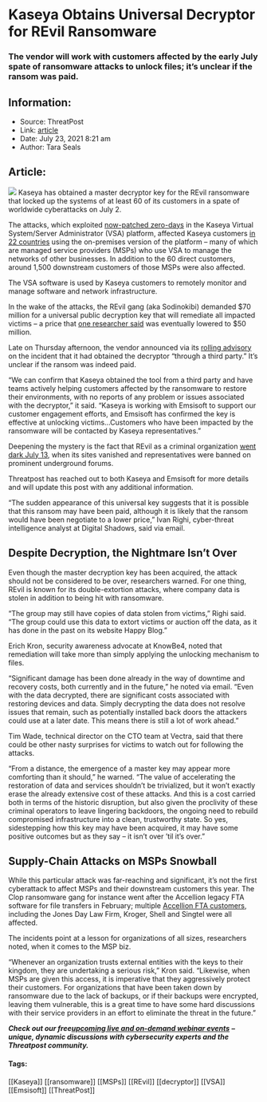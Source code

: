 # Kaseya Obtains Universal Decryptor for REvil Ransomware
### The vendor will work with customers affected by the early July spate of ransomware attacks to unlock files; it’s unclear if the ransom was paid.

## Information:
+ Source: ThreatPost
+ Link: [article](https://kasperskycontenthub.com/threatpost-global/?p=168070)
+ Date: July 23, 2021  8:21 am
+ Author: Tara Seals


## Article:
![](https://media.threatpost.com/wp-content/uploads/sites/103/2020/04/30081507/Ransomware-Key.jpg)
Kaseya has obtained a master decryptor key for the REvil ransomware that locked up the systems of at least 60 of its customers in a spate of worldwide cyberattacks on July 2.


The attacks, which exploited [now-patched zero-days](https://threatpost.com/kaseya-patches-zero-days-revil-attacks/167670/) in the Kaseya Virtual System/Server Administrator (VSA) platform, affected Kaseya customers [in 22 countries](https://threatpost.com/kaseya-patches-zero-day-exploits/167548/) using the on-premises version of the platform – many of which are managed service providers (MSPs) who use VSA to manage the networks of other businesses. In addition to the 60 direct customers, around 1,500 downstream customers of those MSPs were also affected.


The VSA software is used by Kaseya customers to remotely monitor and manage software and network infrastructure.



In the wake of the attacks, the REvil gang (aka Sodinokibi) demanded $70 million for a universal public decryption key that will remediate all impacted victims – a price that [one researcher said](https://twitter.com/jackhcable/status/1411906687968161792) was eventually lowered to $50 million.


Late on Thursday afternoon, the vendor announced via its [rolling advisory](https://helpdesk.kaseya.com/hc/en-gb/articles/4403440684689-Important-Notice-July-21st-2021) on the incident that it had obtained the decryptor “through a third party.” It’s unclear if the ransom was indeed paid.


“We can confirm that Kaseya obtained the tool from a third party and have teams actively helping customers affected by the ransomware to restore their environments, with no reports of any problem or issues associated with the decryptor,” it said. “Kaseya is working with Emsisoft to support our customer engagement efforts, and Emsisoft has confirmed the key is effective at unlocking victims…Customers who have been impacted by the ransomware will be contacted by Kaseya representatives.”


Deepening the mystery is the fact that REvil as a criminal organization [went dark July 13](https://threatpost.com/ransomware-revil-sites-disappears/167745/), when its sites vanished and representatives were banned on prominent underground forums.


Threatpost has reached out to both Kaseya and Emsisoft for more details and will update this post with any additional information.


“The sudden appearance of this universal key suggests that it is possible that this ransom may have been paid, although it is likely that the ransom would have been negotiate to a lower price,” Ivan Righi, cyber-threat intelligence analyst at Digital Shadows, said via email.


**Despite Decryption, the Nightmare Isn’t Over**
------------------------------------------------


Even though the master decryption key has been acquired, the attack should not be considered to be over, researchers warned. For one thing, REvil is known for its double-extortion attacks, where company data is stolen in addition to being hit with ransomware.


“The group may still have copies of data stolen from victims,” Righi said. “The group could use this data to extort victims or auction off the data, as it has done in the past on its website Happy Blog.”


Erich Kron, security awareness advocate at KnowBe4, noted that remediation will take more than simply applying the unlocking mechanism to files.


“Significant damage has been done already in the way of downtime and recovery costs, both currently and in the future,” he noted via email. “Even with the data decrypted, there are significant costs associated with restoring devices and data. Simply decrypting the data does not resolve issues that remain, such as potentially installed back doors the attackers could use at a later date. This means there is still a lot of work ahead.”


Tim Wade, technical director on the CTO team at Vectra, said that there could be other nasty surprises for victims to watch out for following the attacks.


“From a distance, the emergence of a master key may appear more comforting than it should,” he warned. “The value of accelerating the restoration of data and services shouldn’t be trivialized, but it won’t exactly erase the already extensive cost of these attacks. And this is a cost carried both in terms of the historic disruption, but also given the proclivity of these criminal operators to leave lingering backdoors, the ongoing need to rebuild compromised infrastructure into a clean, trustworthy state. So yes, sidestepping how this key may have been acquired, it may have some positive outcomes but as they say – it isn’t over ’til it’s over.”


**Supply-Chain Attacks on MSPs Snowball**
-----------------------------------------


While this particular attack was far-reaching and significant, it’s not the first cyberattack to affect MSPs and their downstream customers this year. The Clop ransomware gang for instance went after the Accellion legacy FTA software for file transfers in February; multiple [Accellion FTA customers](https://threatpost.com/accellion-zero-day-attacks-clop-ransomware-fin11/164150/), including the Jones Day Law Firm, Kroger, Shell and Singtel were all affected.


The incidents point at a lesson for organizations of all sizes, researchers noted, when it comes to the MSP biz.


“Whenever an organization trusts external entities with the keys to their kingdom, they are undertaking a serious risk,” Kron said. “Likewise, when MSPs are given this access, it is imperative that they aggressively protect their customers. For organizations that have been taken down by ransomware due to the lack of backups, or if their backups were encrypted, leaving them vulnerable, this is a great time to have some hard discussions with their service providers in an effort to eliminate the threat in the future.”


***Check out our free***[***upcoming live and on-demand webinar events***](https://threatpost.com/category/webinars/) ***– unique, dynamic discussions with cybersecurity experts and the Threatpost community.***




#### Tags:
[[Kaseya]] [[ransomware]] [[MSPs]] [[REvil]] [[decryptor]] [[VSA]] [[Emsisoft]] [[ThreatPost]]
